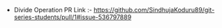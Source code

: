 - Divide Operation PR Link :- https://github.com/SindhujaKoduru89/git-series-students/pull/1#issue-536797889